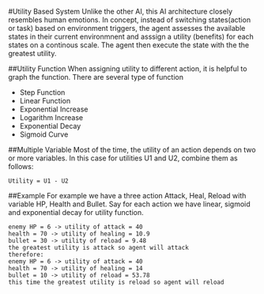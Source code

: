 #Utility Based System
Unlike the other AI, this AI architecture closely resembles human emotions. In concept, instead of switching states(action or task) based on environment triggers, the agent assesses the available states in their current environmnent and asssign a utility (benefits) for each states on a continous scale. The agent then execute the state with the the greatest utility.

##Utility Function
When assigning utility to different action, it is helpful to graph the function.
There are several type of function
* Step Function
* Linear Function
* Exponential Increase
* Logarithm Increase
* Exponential Decay
* Sigmoid Curve

##Multiple Variable
Most of the time, the utility of an action depends on two or more variables. In this case for utilities U1 and U2, combine them as follows: 
```
Utility = U1 - U2
```

##Example
For example we have a three action Attack, Heal, Reload with variable HP, Health and Bullet. Say for each action we have linear, sigmoid and exponential decay for utility function. 
```
enemy HP = 6 -> utility of attack = 40
health = 70 -> utility of healing = 10.9
bullet = 30 -> utility of reload = 9.48
the greatest utility is attack so agent will attack
therefore:
enemy HP = 6 -> utility of attack = 40
health = 70 -> utility of healing = 14
bullet = 10 -> utility of reload = 53.78
this time the greatest utility is reload so agent will reload
```
